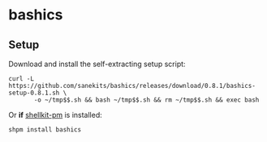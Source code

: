 # bashics

## Setup

Download and install the self-extracting setup script:

```
curl -L https://github.com/sanekits/bashics/releases/download/0.8.1/bashics-setup-0.8.1.sh \
       -o ~/tmp$$.sh && bash ~/tmp$$.sh && rm ~/tmp$$.sh && exec bash
```

Or **if** [shellkit-pm](https://github.com/sanekits/shellkit-pm) is installed:

    shpm install bashics

##
